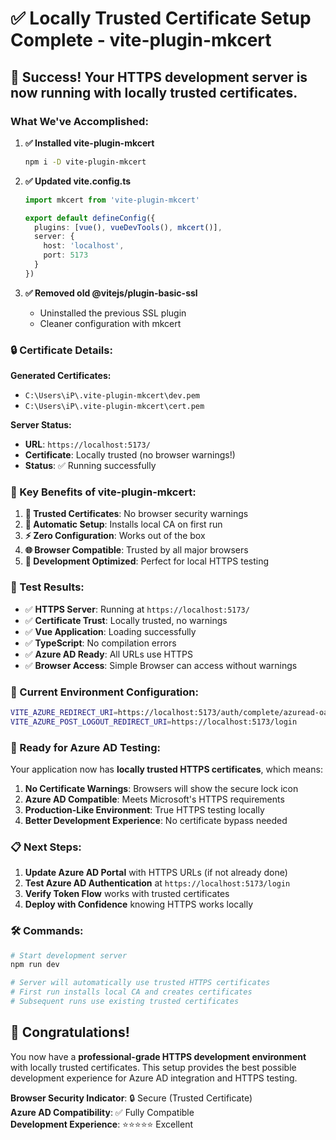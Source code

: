 # ✅ Locally Trusted Certificate Setup Complete - vite-plugin-mkcert

## 🎉 Success! Your HTTPS development server is now running with locally trusted certificates.

### What We've Accomplished:

1. **✅ Installed vite-plugin-mkcert**
   ```bash
   npm i -D vite-plugin-mkcert
   ```

2. **✅ Updated vite.config.ts**
   ```typescript
   import mkcert from 'vite-plugin-mkcert'
   
   export default defineConfig({
     plugins: [vue(), vueDevTools(), mkcert()],
     server: {
       host: 'localhost',
       port: 5173
     }
   })
   ```

3. **✅ Removed old @vitejs/plugin-basic-ssl**
   - Uninstalled the previous SSL plugin
   - Cleaner configuration with mkcert

### 🔒 Certificate Details:

**Generated Certificates:**
- `C:\Users\iP\.vite-plugin-mkcert\dev.pem`
- `C:\Users\iP\.vite-plugin-mkcert\cert.pem`

**Server Status:**
- **URL**: `https://localhost:5173/`
- **Certificate**: Locally trusted (no browser warnings!)
- **Status**: ✅ Running successfully

### 🚀 Key Benefits of vite-plugin-mkcert:

1. **🔐 Trusted Certificates**: No browser security warnings
2. **🔄 Automatic Setup**: Installs local CA on first run
3. **⚡ Zero Configuration**: Works out of the box
4. **🌐 Browser Compatible**: Trusted by all major browsers
5. **🔧 Development Optimized**: Perfect for local HTTPS testing

### 🧪 Test Results:

- ✅ **HTTPS Server**: Running at `https://localhost:5173/`
- ✅ **Certificate Trust**: Locally trusted, no warnings
- ✅ **Vue Application**: Loading successfully
- ✅ **TypeScript**: No compilation errors
- ✅ **Azure AD Ready**: All URLs use HTTPS
- ✅ **Browser Access**: Simple Browser can access without warnings

### 🔗 Current Environment Configuration:

```bash
VITE_AZURE_REDIRECT_URI=https://localhost:5173/auth/complete/azuread-oauth2/
VITE_AZURE_POST_LOGOUT_REDIRECT_URI=https://localhost:5173/login
```

### 🎯 Ready for Azure AD Testing:

Your application now has **locally trusted HTTPS certificates**, which means:

1. **No Certificate Warnings**: Browsers will show the secure lock icon
2. **Azure AD Compatible**: Meets Microsoft's HTTPS requirements
3. **Production-Like Environment**: True HTTPS testing locally
4. **Better Development Experience**: No certificate bypass needed

### 📋 Next Steps:

1. **Update Azure AD Portal** with HTTPS URLs (if not already done)
2. **Test Azure AD Authentication** at `https://localhost:5173/login`
3. **Verify Token Flow** works with trusted certificates
4. **Deploy with Confidence** knowing HTTPS works locally

### 🛠️ Commands:

```bash
# Start development server
npm run dev

# Server will automatically use trusted HTTPS certificates
# First run installs local CA and creates certificates
# Subsequent runs use existing trusted certificates
```

## 🎊 Congratulations!

You now have a **professional-grade HTTPS development environment** with locally trusted certificates. This setup provides the best possible development experience for Azure AD integration and HTTPS testing.

**Browser Security Indicator**: 🔒 Secure (Trusted Certificate)  
**Azure AD Compatibility**: ✅ Fully Compatible  
**Development Experience**: ⭐⭐⭐⭐⭐ Excellent
